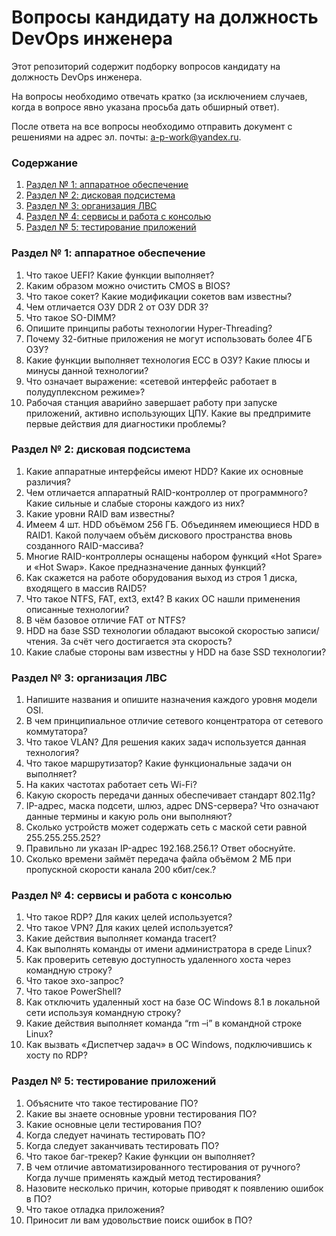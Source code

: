 # Вопросы кандидату на должность DevOps инженера

Этот репозиторий содержит подборку вопросов кандидату на должность DevOps инженера.

На вопросы необходимо отвечать кратко (за исключением случаев, когда в вопросе явно указана просьба дать обширный ответ).

После ответа на все вопросы необходимо отправить документ с решениями на адрес эл. почты: <a href="mailto:a-p-work@yandex.ru">a-p-work@yandex.ru</a>.

<h3>Содержание</h3>
<ol>
	<li><a href="#part_1">Раздел № 1: аппаратное обеспечение</a></li>
	<li><a href="#part_2">Раздел № 2: дисковая подсистема</a></li>
	<li><a href="#part_3">Раздел № 3: организация ЛВС</a></li>
	<li><a href="#part_4">Раздел № 4: сервисы и работа с консолью</a></li>
	<li><a href="#part_5">Раздел № 5: тестирование приложений</a></li>
</ol>

<h3><a name="part_1">Раздел № 1: аппаратное обеспечение</a></h3>
<ol>
	<li>Что такое UEFI? Какие функции выполняет?</li>
	<li>Каким образом можно очистить CMOS в BIOS?</li>
	<li>Что такое сокет? Какие модификации сокетов вам известны?</li>
	<li>Чем отличается ОЗУ DDR 2 от ОЗУ DDR 3?</li>
	<li>Что такое SO-DIMM?</li>
	<li>Опишите принципы работы технологии Hyper-Threading?</li>
	<li>Почему 32-битные приложения не могут использовать более 4ГБ ОЗУ?</li>
	<li>Какие функции выполняет технология ECC в ОЗУ? Какие плюсы и минусы данной технологии?</li>
	<li>Что означает выражение: «сетевой интерфейс работает в полудуплексном режиме»?</li>
	<li>Рабочая станция аварийно завершает работу при запуске приложений, активно использующих ЦПУ.  Какие вы предпримите первые действия для диагностики проблемы?</li>
</ol>

<h3><a name="part_2">Раздел № 2: дисковая подсистема</a></h3>
<ol>
	<li>Какие аппаратные интерфейсы имеют HDD? Какие их основные различия?</li>
	<li>Чем отличается аппаратный RAID-контроллер от программного? Какие сильные и слабые стороны каждого из них?</li>
	<li>Какие уровни RAID вам известны?</li>
	<li>Имеем 4 шт. HDD объёмом 256 ГБ. Объединяем имеющиеся HDD в RAID1. Какой получаем объём дискового пространства вновь созданного RAID-массива?</li>
	<li>Многие RAID-контроллеры оснащены набором функций «Hot Spare» и «Hot Swap». Какое предназначение данных функций?</li>
	<li>Как скажется на работе оборудования выход из строя 1 диска, входящего в массив RAID5?</li>
	<li>Что такое NTFS, FAT, ext3, ext4? В каких ОС нашли применения описанные технологии?</li>
	<li>В чём базовое отличие FAT от NTFS?</li>
	<li>HDD на базе SSD технологии обладают высокой скоростью записи/чтения. За счёт чего достигается эта скорость?</li>
	<li>Какие слабые стороны вам известны у HDD на базе SSD технологии?</li>
</ol>

<h3><a name="part_3">Раздел № 3: организация ЛВС</a></h3>
<ol>
	<li>Напишите названия и опишите назначения каждого уровня модели OSI.</li>
	<li>В чем принципиальное отличие сетевого концентратора от сетевого коммутатора?</li>
	<li>Что такое VLAN? Для решения каких задач используется данная технология?</li>
	<li>Что такое маршрутизатор? Какие функциональные задачи он выполняет?</li>
	<li>На каких частотах работает сеть Wi-Fi?</li>
	<li>Какую скорость передачи данных обеспечивает стандарт 802.11g?</li>
	<li>IP-адрес, маска подсети, шлюз, адрес DNS-сервера? Что означают данные термины и какую роль они выполняют?</li>
	<li>Сколько устройств может содержать сеть с маской сети равной 255.255.255.252?</li>
	<li>Правильно ли указан IP-адрес 192.168.256.1? Ответ обоснуйте.</li>
	<li>Сколько времени займёт передача файла объёмом 2 МБ при пропускной скорости канала 200 кбит/сек.?</li>
</ol>

<h3><a name="part_4">Раздел № 4: сервисы и работа с консолью</a></h3>
<ol>
	<li>Что такое RDP? Для каких целей используется?</li>
	<li>Что такое VPN? Для каких целей используется?</li>
	<li>Какие действия выполняет команда tracert?</li>
	<li>Как выполнять команды от имени администратора в среде Linux?</li>
	<li>Как проверить сетевую доступность удаленного хоста через командную строку?</li>
	<li>Что такое эхо-запрос?</li>
	<li>Что такое PowerShell?</li>
	<li>Как отключить удаленный хост на базе ОС Windows 8.1 в локальной сети используя командную строку?</li>
	<li>Какие действия выполняет команда “rm –i” в командной строке Linux?</li>
	<li>Как вызвать «Диспетчер задач» в ОС Windows, подключившись к хосту по RDP?</li>
</ol>

<h3><a name="part_5">Раздел № 5: тестирование приложений</a></h3>
<ol>
	<li>Объясните что такое тестирование ПО?</li>
	<li>Какие вы знаете основные уровни тестирования ПО?</li>
	<li>Какие основные цели тестирования ПО?</li>
	<li>Когда следует начинать тестировать ПО?</li>
	<li>Когда следует заканчивать тестировать ПО?</li>
	<li>Что такое баг-трекер? Какие функции он выполняет?</li>
	<li>В чем отличие автоматизированного тестирования от ручного? Когда лучше применять каждый метод тестирования?</li>
	<li>Назовите несколько причин, которые приводят к появлению ошибок в ПО?</li>
	<li>Что такое отладка приложения?</li>
	<li>Приносит ли вам удовольствие поиск ошибок в ПО?</li>
</ol>
